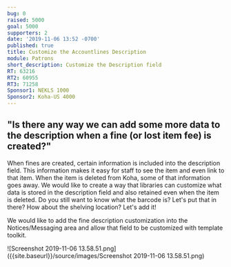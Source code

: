 ```yaml
---
bug: 0
raised: 5000
goal: 5000
supporters: 2
date: '2019-11-06 13:52 -0700'
published: true
title: Customize the Accountlines Description
module: Patrons
short_description: Customize the Description field
RT: 63216
RT2: 60955
RT3: 71258
Sponsor1: NEKLS 1000
Sponsor2: Koha-US 4000
---
```

## "Is there any way we can add some more data to the description when a fine (or lost item fee) is created?"

When fines are created, certain information is included into the description field.  This information makes it easy for staff to see the item and even link to that item.  When the item is deleted from Koha, some of that information goes away.  We would like to create a way that libraries can customize what data is stored in the description field and also retained even when the item is deleted.  Do you still want to know what the barcode is?  Let's put that in there?  How about the shelving location?  Let's add it!  

We would like to add the fine description customization into the Notices/Messaging area and allow that field to be customized with template toolkit.

![Screenshot 2019-11-06 13.58.51.png]({{site.baseurl}}/source/images/Screenshot 2019-11-06 13.58.51.png)
